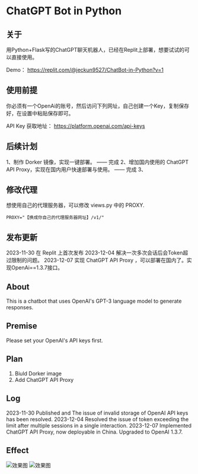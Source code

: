 # ChatGPT Bot in Python

## 关于

用Python+Flask写的ChatGPT聊天机器人，已经在Replit上部署，想要试试的可以直接使用。

Demo： https://replit.com/@jeckun9527/ChatBot-in-Python?v=1

## 使用前提

你必须有一个OpenAi的账号，然后访问下列网址，自己创建一个Key，复制保存好，在设置中粘贴保存即可。

API Key 获取地址： https://platform.openai.com/api-keys

## 后续计划

1、制作 Dorker 镜像，实现一键部署。   ——  完成
2、增加国内使用的 ChatGPT API Proxy，实现在国内用户快速部署与使用。  —— 完成
3、

## 修改代理

想使用自己的代理服务器，可以修改 views.py 中的 PROXY.
```
PROXY="【换成你自己的代理服务器网址】/v1/"
```

## 发布更新
2023-11-30 在 Replit 上首次发布
2023-12-04 解决一次多次会话后会Token超过限制的问题。
2023-12-07 实现 ChatGPT API Proxy ，可以部署在国内了。实现OpenAi==1.3.7接口。

## About
This is a chatbot that uses OpenAI's GPT-3 language model to generate responses.

## Premise
Please set your OpenAI's API keys first.

## Plan
1. Biuld Dorker image
2. Add ChatGPT API Proxy

## Log
2023-11-30 Published and The issue of invalid storage of OpenAI API keys has been resolved.
2023-12-04 Resolved the issue of token exceeding the limit after multiple sessions in a single interaction.
2023-12-07 Implemented ChatGPT API Proxy, now deployable in China. Upgraded to OpenAI 1.3.7.

## Effect
![效果图](https://github.com/jeckun/ChatGPT-bot-in-python/blob/main/static/img/2566-11-30-20.29.55.webp)
![效果图](https://github.com/jeckun/ChatGPT-bot-in-python/blob/main/static/img/2566-11-30-20.30.24.webp)
